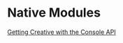 # Native Modules

[Getting Creative with the Console API](https://areknawo.com/getting-creative-with-the-console-api/)
